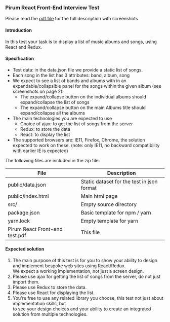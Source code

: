 ### Pirum React Front-End Interview Test

Please read the [pdf file](https://bitbucket.org/pirumcw/pirum-react-test/raw/68c89a51190a5636ccb71ad0cb2afae6511f0f35/Pirum%20React%20Front-end%20test.pdf) 
for the full description with screenshots

#### Introduction

In this test your task is to display a list of music albums and songs, using React and Redux.

#### Specification

* Test data: in the data.json file we provide a static list of songs.
* Each song in the list has 3 attributes: band, album, song
* We expect to see a list of bands and albums with in an expandable/collapsible panel for the
  songs within the given album (see screenshots on page 2):
    * The expand/collapse button on the individual albums should expand/collapse the list of songs
    * The expand/collapse button on the main Albums title should expand/collapse all the albums
* The main technologies you are expected to use
    * Choice of ajax: to get the list of songs from the server
    * Redux: to store the data
    * React: to display the list
* The supported browsers are: IE11, Firefox, Chrome, the solution expected to work on these.
  (note: only IE11, no backward compatibility with earlier IE is expected)

The following files are included in the zip file:

|  File                            |  Description                                 |
|  ------------------------------  |  ------------------------------------------  |        
|  public/data.json                |  Static dataset for the test in json format  |
|  public/index.html               |  Main html page                              |
|  src/                            |  Empty source directory                      |
|  package.json                    |  Basic template for npm / yarn|              |
|  yarn.lock                       |  Empty template for yarn                     |
|  Pirum React Front-end test.pdf  |  This file                                   |


#### Expected solution

1. The main purpose of this test is for you to show your ability to design and implement
   bespoke web sites using React/Redux.  
   We expect a working implementation, not just a screen design.
2. Please use ajax for getting the list of songs from the server, do not just import them.
3. Please use Redux to store the data.
4. Please use React for displaying the list.
5. You're free to use any related library you choose, this test not just about implementation skills, but  
   to see your design choices and your ability to create an integrated solution from multiple technologies.